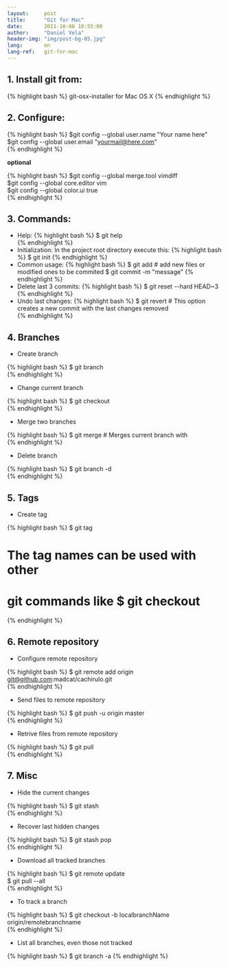 ```yaml
---
layout:     post
title:      "Git for Mac"
date:       2011-10-08 10:55:00
author:     "Daniel Vela"
header-img: "img/post-bg-05.jpg"
lang:       en
lang-ref:   git-for-mac
---
```


## 1. Install git from:

{% highlight bash %}
git-osx-installer for Mac OS X
{% endhighlight %}

## 2. Configure:

{% highlight bash %}
$git config --global user.name "Your name here"   
$git config --global user.email "yourmail@here.com"   
{% endhighlight %}

**optional**    

{% highlight bash %}
$git config --global merge.tool vimdiff    
$git config --global core.editor vim   
$git config --global color.ui true   
{% endhighlight %}

## 3. Commands:

* Help: 
{% highlight bash %}
$ git help   
{% endhighlight %}
* Initialization: In the project root directory execute this:
{% highlight bash %}
$ git init
{% endhighlight %}
* Common usage:
{% highlight bash %}
$ git add  # add new files or modified ones to be commited
$ git commit -m "message"
{% endhighlight %}
* Delete last 3 commits:
{% highlight bash %}
$ git reset --hard HEAD~3  
{% endhighlight %}
* Undo last changes:
{% highlight bash %}
$ git revert  # This option creates a new commit with the last changes removed  
{% endhighlight %}

## 4. Branches

* Create branch

{% highlight bash %}
$ git branch   
{% endhighlight %}

* Change current branch

{% highlight bash %}
$ git checkout   
{% endhighlight %}

* Merge two branches

{% highlight bash %}
$ git merge   # Merges current branch with   
{% endhighlight %}

* Delete branch

{% highlight bash %}
$ git branch -d   
{% endhighlight %}

## 5. Tags

* Create tag

{% highlight bash %}
 $ git tag   
 # The tag names can be used with other   
 # git commands like $ git checkout   
{% endhighlight %}

## 6. Remote repository

* Configure remote repository

{% highlight bash %}
$ git remote add origin git@github.com:madcat/cachirulo.git  
{% endhighlight %}

* Send files to remote repository

{% highlight bash %}
$ git push -u origin master   
{% endhighlight %}

* Retrive files from remote repository

{% highlight bash %}
$ git pull   
{% endhighlight %}

## 7. Misc

* Hide the current changes

{% highlight bash %}
$ git stash  
{% endhighlight %}

* Recover last hidden changes

{% highlight bash %}
$ git stash pop     
{% endhighlight %}

* Download all tracked branches

{% highlight bash %}
$ git remote update      
$ git pull --all            
{% endhighlight %}

* To track a branch

{% highlight bash %}
$ git checkout -b localbranchName origin/remotebranchname        
{% endhighlight %}

* List all branches, even those not tracked

{% highlight bash %}
$ git branch -a
{% endhighlight %}
